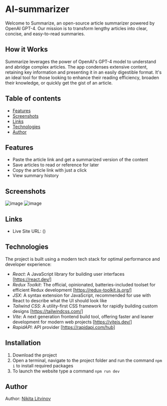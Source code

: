 # AI-summarizer
Welcome to Summarize, an open-source article summarizer powered by OpenAI GPT-4. Our mission is to transform lengthy articles into clear, concise, and easy-to-read summaries.

## How it Works
Summarize leverages the power of OpenAI's GPT-4 model to understand and abridge complex articles. The app condenses extensive content, retaining key information and presenting it in an easily digestible format. It's an ideal tool for those looking to enhance their reading efficiency, broaden their knowledge, or quickly get the gist of an article.

## Table of contents

- [Features](#features)
- [Screenshots](#screenshots)
- [Links](#links)
- [Technologies](#technologies)
- [Author](#author)



## Features
* Paste the article link and get a summarized version of the content
* Save articles to read or reference for later
* Copy the article link with just a click
* View summary history

## Screenshots
![image](https://github.com/LitvinovNikita/AI-summarizer/assets/91351927/804aed75-0bf8-4d5b-812f-2611ce0f7531)
![image](https://github.com/LitvinovNikita/AI-summarizer/assets/91351927/d2b7fb3d-cc3a-4fe7-88aa-46644fb8b6d7)


## Links
- Live Site URL: ()


## Technologies
The project is built using a modern tech stack for optimal performance and developer experience:

* *React*: A JavaScript library for building user interfaces [https://react.dev/]
* *Redux Toolkit*: The official, opinionated, batteries-included toolset for efficient Redux development [https://redux-toolkit.js.org/]
* *JSX*: A syntax extension for JavaScript, recommended for use with React to describe what the UI should look like
* *Tailwind CSS*: A utility-first CSS framework for rapidly building custom designs [https://tailwindcss.com/]
* *Vite*: A next generation frontend build tool, offering faster and leaner development for modern web projects [https://vitejs.dev/]
* *RapidAPI*: API provider [https://rapidapi.com/hub]

## Installation

1) Download the project
2) Open a terminal, navigate to the project folder and run the command `npm i` to install required packages
3) To launch the website type a command `npm run dev`

## Author
Author: [Nikita Litvinov](https://github.com/LitvinovNikita)
